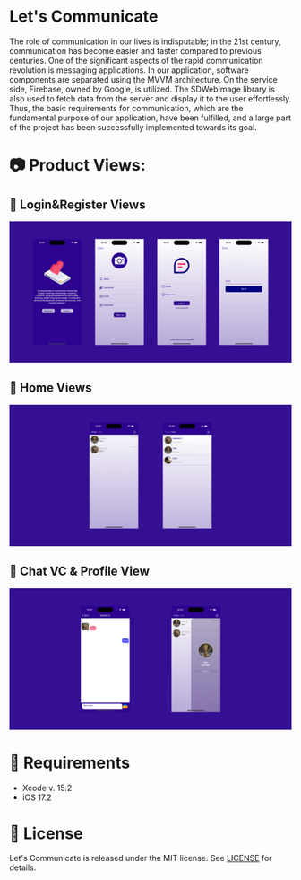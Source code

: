 # **Let's Communicate**

The role of communication in our lives is indisputable; in the 21st century, communication has become easier and faster compared to previous centuries. One of the significant aspects of the rapid communication revolution is messaging applications. In our application, software components are separated using the MVVM architecture. On the service side, Firebase, owned by Google, is utilized. The SDWebImage library is also used to fetch data from the server and display it to the user effortlessly. Thus, the basic requirements for communication, which are the fundamental purpose of our application, have been fulfilled, and a large part of the project has been successfully implemented towards its goal.

# **:camera: Product Views:**

## **:round_pushpin: Login&Register Views**

  ![Group 1](https://github.com/azimgunes/Let-s-Communicate/blob/Main/Project%20Screens/1.png)

## **:round_pushpin: Home Views**

  ![Group 2](https://github.com/azimgunes/Let-s-Communicate/blob/Main/Project%20Screens/2.1.png)

## **:round_pushpin: Chat VC & Profile View**

  ![Group 3](https://github.com/azimgunes/Let-s-Communicate/blob/Main/Project%20Screens/3.png)
  
# **:ticket: Requirements**
- Xcode v. 15.2
- iOS 17.2


# **:closed_lock_with_key: License**

Let's Communicate is released under the MIT license. See [LICENSE](https://github.com/azimgunes/Let-s-Communicate/blob/Main/LICENSE) for details.
